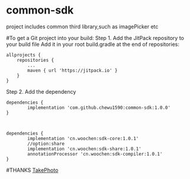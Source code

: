 # common-sdk
project includes common third library,such as imagePicker etc

#To get a Git project into your build:
Step 1. Add the JitPack repository to your build file
Add it in your root build.gradle at the end of repositories:

	allprojects {
		repositories {
			...
			maven { url 'https://jitpack.io' }
		}
	}
Step 2. Add the dependency

	dependencies {
	        implementation 'com.github.chewu1590:common-sdk:1.0.0'
	}



	dependencies {
	        implementation 'cn.woochen:sdk-core:1.0.1'
	        //option:share
	        implementation 'cn.woochen:sdk-share:1.0.1'
	        annotationProcessor 'cn.woochen:sdk-compiler:1.0.1'
	}

#THANKS
[TakePhoto](https://github.com/crazycodeboy/TakePhoto)
